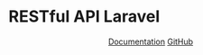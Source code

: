 <p align="center"> <h1> RESTful API Laravel </h1> </p>

<p align="center">
<a href="https://mhdsyarif.com">Documentation</a>
<a href="https://github.com/mhdsyarif/api-laravel">GitHub</a>
</p>
